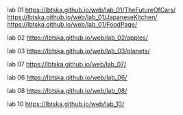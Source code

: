 lab 01 
https://lbtska.github.io/web/lab_01/TheFutureOfCars/
https://lbtska.github.io/web/lab_01/JapaneseKitchen/
https://lbtska.github.io/web/lab_01/FoodPage/

lab 02
https://lbtska.github.io/web/lab_02/apples/

lab 03
https://lbtska.github.io/web/lab_03/planets/

lab 07
https://lbtska.github.io/web/lab_07/

lab 06
https://lbtska.github.io/web/lab_06/

lab 08
https://lbtska.github.io/web/lab_08/

lab 10
https://lbtska.github.io/web/lab_10/
